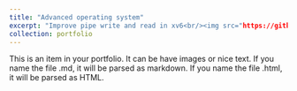 ```yaml
---
title: "Advanced operating system"
excerpt: "Improve pipe write and read in xv6<br/><img src="https://github.com/suweiyang0106/AdvOS/blob/main/pipecopyinout.png">"
collection: portfolio
---
```


This is an item in your portfolio. It can be have images or nice text. If you name the file .md, it will be parsed as markdown. If you name the file .html, it will be parsed as HTML. 
